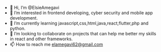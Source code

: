 - 👋 Hi, I’m @ElsieAmegavi
- 👀 I’m interested in frontend developing, cyber security and mobile app development.
- 🌱 I’m currently learning javascript,css,html,java,react,flutter,php and python.
- 💞️ I’m looking to collaborate on projects that can help me better my skills in react and other frameworks.
- 📫 How to reach me elamegavi62@gmail.com 

<!---
ElsieAmegavi/ElsieAmegavi is a ✨ special ✨ repository because its `README.md` (this file) appears on your GitHub profile.
You can click the Preview link to take a look at your changes.
--->
